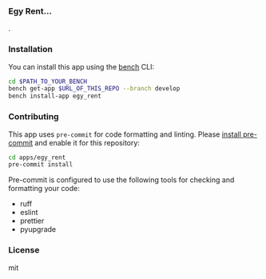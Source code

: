 ### Egy Rent...

.

### Installation

You can install this app using the [bench](https://github.com/frappe/bench) CLI:

```bash
cd $PATH_TO_YOUR_BENCH
bench get-app $URL_OF_THIS_REPO --branch develop
bench install-app egy_rent
```

### Contributing

This app uses `pre-commit` for code formatting and linting. Please [install pre-commit](https://pre-commit.com/#installation) and enable it for this repository:

```bash
cd apps/egy_rent
pre-commit install
```

Pre-commit is configured to use the following tools for checking and formatting your code:

- ruff
- eslint
- prettier
- pyupgrade

### License

mit
